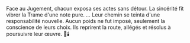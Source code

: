 Face au Jugement, chacun exposa ses actes sans détour.
La sincérité fit vibrer la Trame d'une note pure.
*...*
Leur chemin se teinta d'une responsabilité nouvelle.
Aucun poids ne fut imposé, seulement la conscience de leurs choix.
Ils reprirent la route, allégés et résolus à poursuivre leur œuvre.
🌌🕯️
